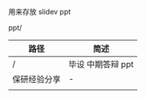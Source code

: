 用来存放 slidev ppt

ppt/ 

| 路径         | 简述              |
| ------------ | ----------------- |
| /            | 毕设 中期答辩 ppt |
| 保研经验分享 | -                 |
|              |                   |

